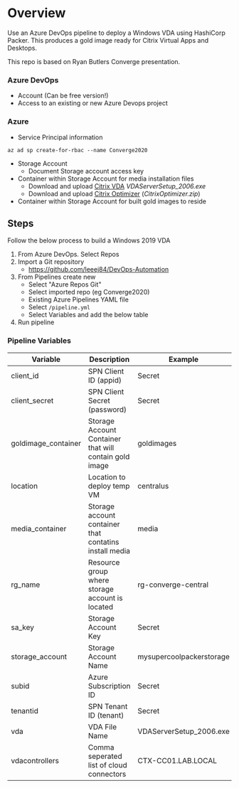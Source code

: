 # Overview
Use an Azure DevOps pipeline to deploy a Windows VDA using HashiCorp Packer.  This produces a gold image ready for Citrix Virtual Apps and Desktops.

This repo is based on Ryan Butlers Converge presentation.

### Azure DevOps

- Account (Can be free version!)
- Access to an existing or new Azure Devops project

### Azure

- Service Principal information

`az ad sp create-for-rbac --name Converge2020`
- Storage Account
    - Document Storage account access key
- Container within Storage Account for media installation files
    - Download and upload [Citrix VDA](https://www.citrix.com/downloads/citrix-cloud/product-software/xenapp-and-xendesktop-service.html) *VDAServerSetup_2006.exe*
    - Download and upload [Citrix Optimizer](https://support.citrix.com/article/CTX224676) (*CitrixOptimizer.zip*)
- Container within Storage Account for built gold images to reside

## Steps
Follow the below process to build a Windows 2019 VDA

1. From Azure DevOps. Select Repos
2. Import a Git repository
    - https://github.com/leeej84/DevOps-Automation
3. From Pipelines create new
    - Select "Azure Repos Git"
    - Select imported repo (eg Converge2020)
    - Existing Azure Pipelines YAML file
    - Select `/pipeline.yml`
    - Select Variables and add the below table
4. Run pipeline

### Pipeline Variables
| Variable | Description | Example |
| -------- | ------------| ------- |  
| client_id | SPN Client ID (appid) | Secret |
| client_secret | SPN Client Secret (password) | Secret |
| goldimage_container | Storage Account Container that will contain gold image | goldimages |
| location | Location to deploy temp VM  | centralus |
| media_container | Storage account container that contatins install media | media|
| rg_name | Resource group where storage account is located | rg-converge-central |
| sa_key | Storage Account Key | Secret |
| storage_account | Storage Account Name | mysupercoolpackerstorage |
| subid | Azure Subscription ID | Secret |
| tenantid | SPN Tenant ID (tenant) | Secret |
| vda | VDA File Name | VDAServerSetup_2006.exe |
| vdacontrollers | Comma seperated list of cloud connectors | CTX-CC01.LAB.LOCAL |
